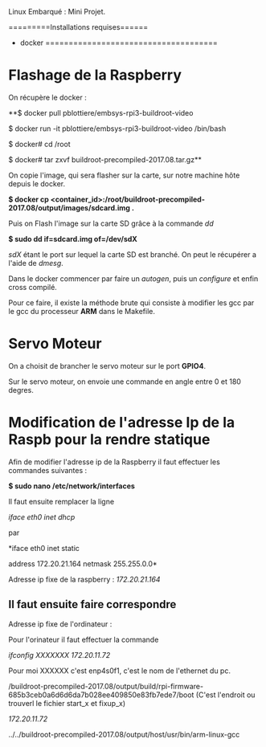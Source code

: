Linux Embarqué : Mini Projet.

=========Installations requises======
* docker
=====================================

# Flashage de la Raspberry

On récupère le docker :

**$ docker pull pblottiere/embsys-rpi3-buildroot-video

$ docker run -it pblottiere/embsys-rpi3-buildroot-video /bin/bash

$ docker# cd /root

$ docker# tar zxvf buildroot-precompiled-2017.08.tar.gz**

On copie l'image, qui sera flasher sur la carte, sur notre machine hôte depuis le docker.

**$ docker cp <container_id>:/root/buildroot-precompiled-2017.08/output/images/sdcard.img .**

Puis on Flash l'image sur la carte SD grâce à la commande _dd_

**$ sudo dd if=sdcard.img of=/dev/sdX**

_sdX_ étant le port sur lequel la carte SD est branché. On peut le récupérer a l'aide de _dmesg_.

Dans le docker commencer par faire un _autogen_, puis un _configure_ et enfin cross compilé.

Pour ce faire, il existe la méthode brute qui consiste à modifier les gcc par le gcc du processeur **ARM** dans le Makefile.

# Servo Moteur

On a choisit de brancher le servo moteur sur le port **GPIO4**.

Sur le servo moteur, on envoie une commande en angle entre 0 et 180 degres.

# Modification de l'adresse Ip de la Raspb pour la rendre statique

Afin de modifier l'adresse ip de la Raspberry
il faut effectuer les commandes suivantes :

**$ sudo nano /etc/network/interfaces**

Il faut ensuite remplacer la ligne

*iface eth0 inet dhcp*

par

*iface eth0 inet static

address 172.20.21.164
netmask 255.255.0.0*

Adresse ip fixe de la raspberry : _172.20.21.164_

## Il faut ensuite faire correspondre
Adresse ip fixe de l'ordinateur :

Pour l'orinateur il faut effectuer la commande

*ifconfig XXXXXXX 172.20.11.72*

Pour moi XXXXXX c'est enp4s0f1, c'est le nom de l'ethernet du pc.

/buildroot-precompiled-2017.08/output/build/rpi-firmware-685b3ceb0a6d6d6da7b028ee409850e83fb7ede7/boot
(C'est l'endroit ou trouverl le fichier start_x et fixup_x)

_172.20.11.72_

../../buildroot-precompiled-2017.08/output/host/usr/bin/arm-linux-gcc
